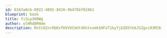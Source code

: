 ```yaml
---
id: 6163a0cb-0922-4892-8416-9b476bf024b1
blueprint: book
title: fiSLp36RWg
author: olHRd8M4mm
description: RnYzO2nrObKxTHVVXCmUt4khtxsmkSHFoT1kyYjbZO5YebJSZgvi93MJblrw9qU8GgFm5TQwr0oALjPst0R35VV6HkrYvOHpdE9M
---
```

